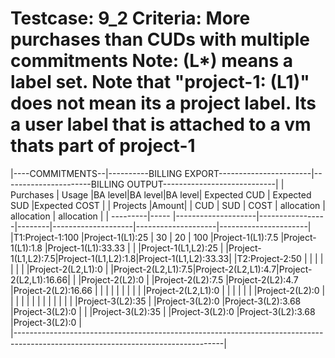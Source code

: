 Testcase: 9_2
Criteria: More purchases than CUDs with multiple commitments
Note: (L*) means a label set. Note that "project-1: (L1)" does not mean its a project label. 
Its a user label that is attached to a vm thats part of project-1
========


|----COMMITMENTS--|----------BILLING EXPORT-----------------------|----------------------BILLING OUTPUT----------------------------|
|     Purchases   |     Usage          |BA level|BA level|BA level| Expected CUD       |  Expected SUD      |Expected COST         |
| Projects |Amount|                    |  CUD   |  SUD   | COST   |  allocation        |   allocation       | allocation           |
| ---------|----- |--------------------|-----------------|--------|--------------------|--------------------|----------------------|
|T1:Project-1:100 |Project-1(L1):25    |   30  |  20     |  100   |Project-1(L1):7.5   |Project-1(L1):1.8   |Project-1(L1):33.33   |
|                 |Project-1(L1,L2):25 |                          |Project-1(L1,L2):7.5|Project-1(L1,L2):1.8|Project-1(L1,L2):33.33|
|T2:Project-2:50  |                    |                          |                    |                    |                      |
|                 |Project-2(L2,L1):0  |                          |Project-2(L2,L1):7.5|Project-2(L2,L1):4.7|Project-2(L2,L1):16.66|
|                 |Project-2(L2):0     |                          |Project-2(L2):7.5   |Project-2(L2):4.7   |Project-2(L2):16.66   |
|                 |                    |                          |                    |                    |                      |
|                 |Project-2(L2,L1):0  |                          |                    |                    |                      |
|                 |Project-2(L2):0     |                          |                    |                    |                      |
|                 |                    |                          |                    |                    |                      |
|                 |Project-3(L2):35    |                          |Project-3(L2):0     |Project-3(L2):3.68  |Project-3(L2):0       |
|                 |Project-3(L2):35    |                          |Project-3(L2):0     |Project-3(L2):3.68  |Project-3(L2):0       |   
|----------------------------------------------------------------------------------------------------------------------------------|
